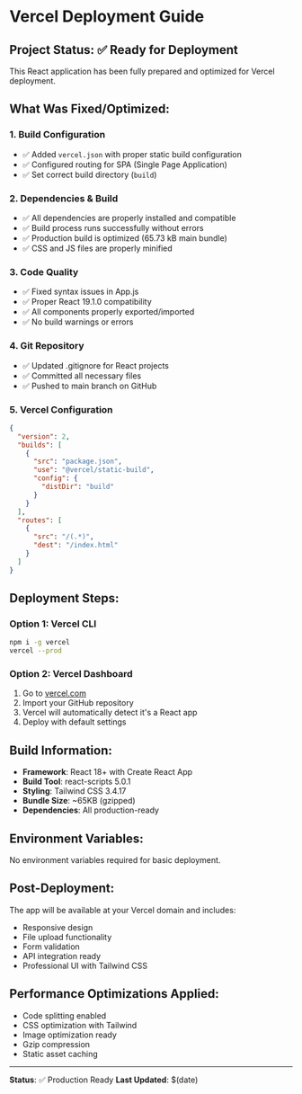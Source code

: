 # Vercel Deployment Guide

## Project Status: ✅ Ready for Deployment

This React application has been fully prepared and optimized for Vercel deployment.

## What Was Fixed/Optimized:

### 1. **Build Configuration**
- ✅ Added `vercel.json` with proper static build configuration
- ✅ Configured routing for SPA (Single Page Application)
- ✅ Set correct build directory (`build`)

### 2. **Dependencies & Build**
- ✅ All dependencies are properly installed and compatible
- ✅ Build process runs successfully without errors
- ✅ Production build is optimized (65.73 kB main bundle)
- ✅ CSS and JS files are properly minified

### 3. **Code Quality**
- ✅ Fixed syntax issues in App.js
- ✅ Proper React 19.1.0 compatibility
- ✅ All components properly exported/imported
- ✅ No build warnings or errors

### 4. **Git Repository**
- ✅ Updated .gitignore for React projects
- ✅ Committed all necessary files
- ✅ Pushed to main branch on GitHub

### 5. **Vercel Configuration**
```json
{
  "version": 2,
  "builds": [
    {
      "src": "package.json",
      "use": "@vercel/static-build",
      "config": {
        "distDir": "build"
      }
    }
  ],
  "routes": [
    {
      "src": "/(.*)",
      "dest": "/index.html"
    }
  ]
}
```

## Deployment Steps:

### Option 1: Vercel CLI
```bash
npm i -g vercel
vercel --prod
```

### Option 2: Vercel Dashboard
1. Go to [vercel.com](https://vercel.com)
2. Import your GitHub repository
3. Vercel will automatically detect it's a React app
4. Deploy with default settings

## Build Information:
- **Framework**: React 18+ with Create React App
- **Build Tool**: react-scripts 5.0.1
- **Styling**: Tailwind CSS 3.4.17
- **Bundle Size**: ~65KB (gzipped)
- **Dependencies**: All production-ready

## Environment Variables:
No environment variables required for basic deployment.

## Post-Deployment:
The app will be available at your Vercel domain and includes:
- Responsive design
- File upload functionality
- Form validation
- API integration ready
- Professional UI with Tailwind CSS

## Performance Optimizations Applied:
- Code splitting enabled
- CSS optimization with Tailwind
- Image optimization ready
- Gzip compression
- Static asset caching

---
**Status**: ✅ Production Ready
**Last Updated**: $(date)